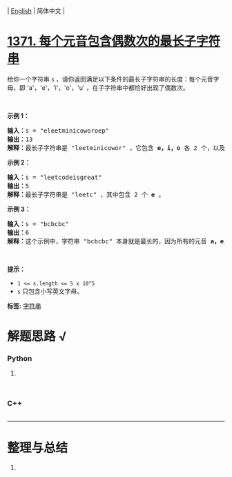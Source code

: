 | [English](README_EN.md) | 简体中文 |

# [1371. 每个元音包含偶数次的最长子字符串](https://leetcode-cn.com/problems/find-the-longest-substring-containing-vowels-in-even-counts)
<p>给你一个字符串&nbsp;<code>s</code>&nbsp;，请你返回满足以下条件的最长子字符串的长度：每个元音字母，即&nbsp;&#39;a&#39;，&#39;e&#39;，&#39;i&#39;，&#39;o&#39;，&#39;u&#39; ，在子字符串中都恰好出现了偶数次。</p>

<p>&nbsp;</p>

<p><strong>示例 1：</strong></p>

<pre>
<strong>输入：</strong>s = &quot;eleetminicoworoep&quot;
<strong>输出：</strong>13
<strong>解释：</strong>最长子字符串是 &quot;leetminicowor&quot; ，它包含 <strong>e，i，o</strong>&nbsp;各 2 个，以及 0 个 <strong>a</strong>，<strong>u </strong>。
</pre>

<p><strong>示例 2：</strong></p>

<pre>
<strong>输入：</strong>s = &quot;leetcodeisgreat&quot;
<strong>输出：</strong>5
<strong>解释：</strong>最长子字符串是 &quot;leetc&quot; ，其中包含 2 个 <strong>e</strong> 。
</pre>

<p><strong>示例 3：</strong></p>

<pre>
<strong>输入：</strong>s = &quot;bcbcbc&quot;
<strong>输出：</strong>6
<strong>解释：</strong>这个示例中，字符串 &quot;bcbcbc&quot; 本身就是最长的，因为所有的元音 <strong>a，</strong><strong>e，</strong><strong>i，</strong><strong>o，</strong><strong>u</strong> 都出现了 0 次。
</pre>

<p>&nbsp;</p>

<p><strong>提示：</strong></p>

<ul>
	<li><code>1 &lt;= s.length &lt;= 5 x 10^5</code></li>
	<li><code>s</code>&nbsp;只包含小写英文字母。</li>
</ul>

**标签:**  [字符串](https://leetcode-cn.com/tag/string) 
# 解题思路 √

### Python

1. 

```python

```


```python

```

### C++

```cpp

```

---



# 整理与总结

1. 